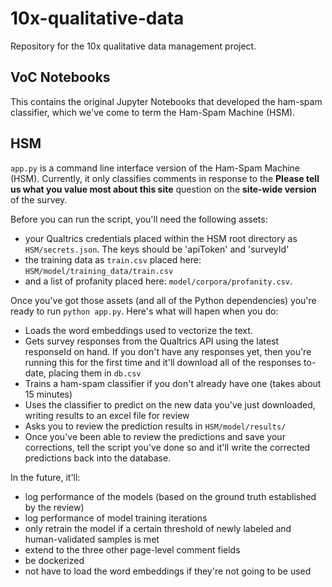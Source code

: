 # 10x-qualitative-data
Repository for the 10x qualitative data management project. 

## VoC Notebooks
This contains the original Jupyter Notebooks that developed the ham-spam classifier, which we've come to term the Ham-Spam Machine (HSM).

## HSM
`app.py` is a command line interface version of the Ham-Spam Machine (HSM). Currently, it only classifies comments in response to the **Please tell us what you value most about this site** question on the **site-wide version** of the survey.

Before you can run the script, you'll need the following assets:
 - your Qualtrics credentials placed within the HSM root directory as `HSM/secrets.json`. The keys should be 'apiToken' and 'surveyId'  
 - the training data as `train.csv` placed here: `HSM/model/training_data/train.csv` 
 - and a list of profanity placed here: `model/corpora/profanity.csv`. 

Once you've got those assets (and all of the Python dependencies) you're ready to run `python app.py`. Here's what will hapen when you do:
 - Loads the word embeddings used to vectorize the text. 
 - Gets survey responses from the Qualtrics API using the latest responseId on hand. If you don't have any responses yet, then you're running this for the first time and it'll download all of the responses to-date, placing them in `db.csv`
 - Trains a ham-spam classifier if you don't already have one (takes about 15 minutes)
 - Uses the classifier to predict on the new data you've just downloaded, writing results to an excel file for review
 - Asks you to review the prediction results in `HSM/model/results/`
 - Once you've been able to review the predictions and save your corrections, tell the script you've done so and it'll write the corrected predictions back into the database.
 
 In the future, it'll:
 - log performance of the models (based on the ground truth established by the review)
 - log performance of model training iterations
 - only retrain the model if a certain threshold of newly labeled and human-validated samples is met
 - extend to the three other page-level comment fields
 - be dockerized
 - not have to load the word embeddings if they're not going to be used

